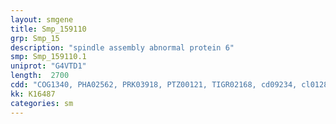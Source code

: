 ```yaml
---
layout: smgene
title: Smp_159110
grp: Smp_15
description: "spindle assembly abnormal protein 6"
smp: Smp_159110.1
uniprot: "G4VTD1"
length:  2700
cdd: "COG1340, PHA02562, PRK03918, PTZ00121, TIGR02168, cd09234, cl01285, cl14654, cl20981, pfam01576, pfam04410, pfam15112, smart00787"
kk: K16487
categories: sm
---
```

